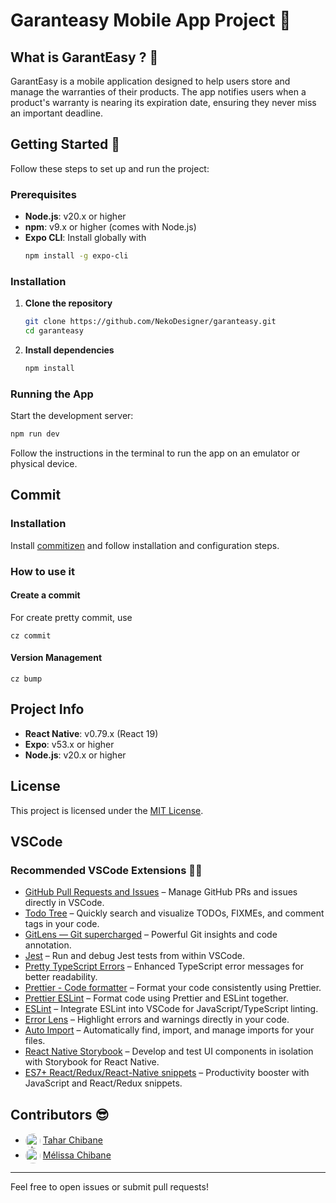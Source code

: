 # Garanteasy Mobile App Project 📱

## What is GarantEasy ? 🤔

GarantEasy is a mobile application designed to help users store and manage the warranties of their products. The app notifies users when a product's warranty is nearing its expiration date, ensuring they never miss an important deadline.

## Getting Started 🤩

Follow these steps to set up and run the project:

### Prerequisites

- **Node.js**: v20.x or higher
- **npm**: v9.x or higher (comes with Node.js)
- **Expo CLI**: Install globally with
  ```bash
  npm install -g expo-cli
  ```

### Installation

1. **Clone the repository**

   ```bash
   git clone https://github.com/NekoDesigner/garanteasy.git
   cd garanteasy
   ```

2. **Install dependencies**
   ```bash
   npm install
   ```

### Running the App

Start the development server:

```bash
npm run dev
```

Follow the instructions in the terminal to run the app on an emulator or physical device.

## Commit

### Installation

Install [commitizen](https://commitizen-tools.github.io/commitizen/#getting-started) and follow installation and configuration steps.

### How to use it

#### Create a commit

For create pretty commit, use

```shell
cz commit
```

#### Version Management

```shell
cz bump
```

## Project Info

- **React Native**: v0.79.x (React 19)
- **Expo**: v53.x or higher
- **Node.js**: v20.x or higher

## License

This project is licensed under the [MIT License](LICENSE).

## VSCode

### Recommended VSCode Extensions 🧑‍💻

- [GitHub Pull Requests and Issues](https://marketplace.visualstudio.com/items?itemName=GitHub.vscode-pull-request-github) – Manage GitHub PRs and issues directly in VSCode.
- [Todo Tree](https://marketplace.visualstudio.com/items?itemName=Gruntfuggly.todo-tree) – Quickly search and visualize TODOs, FIXMEs, and comment tags in your code.
- [GitLens — Git supercharged](https://marketplace.visualstudio.com/items?itemName=eamodio.gitlens) – Powerful Git insights and code annotation.
- [Jest](https://marketplace.visualstudio.com/items?itemName=Orta.vscode-jest) – Run and debug Jest tests from within VSCode.
- [Pretty TypeScript Errors](https://marketplace.visualstudio.com/items?itemName=yoavbls.pretty-ts-errors) – Enhanced TypeScript error messages for better readability.
- [Prettier - Code formatter](https://marketplace.visualstudio.com/items?itemName=esbenp.prettier-vscode) – Format your code consistently using Prettier.
- [Prettier ESLint](https://marketplace.visualstudio.com/items?itemName=rvest.vs-code-prettier-eslint) – Format code using Prettier and ESLint together.
- [ESLint](https://marketplace.visualstudio.com/items?itemName=dbaeumer.vscode-eslint) – Integrate ESLint into VSCode for JavaScript/TypeScript linting.
- [Error Lens](https://marketplace.visualstudio.com/items?itemName=usernamehw.errorlens) – Highlight errors and warnings directly in your code.
- [Auto Import](https://marketplace.visualstudio.com/items?itemName=steoates.autoimport) – Automatically find, import, and manage imports for your files.
- [React Native Storybook](https://marketplace.visualstudio.com/items?itemName=storybook.react-native-storybook) – Develop and test UI components in isolation with Storybook for React Native.
- [ES7+ React/Redux/React-Native snippets](https://marketplace.visualstudio.com/items?itemName=dsznajder.es7-react-js-snippets) – Productivity booster with JavaScript and React/Redux snippets.

## Contributors 😎

- <img src="https://github.com/NekoDesigner.png" width="24" height="24" alt="NekoDesigner avatar" style="vertical-align:middle; border-radius:50%;"> [Tahar Chibane](https://github.com/NekoDesigner)
- <img src="https://media.licdn.com/dms/image/v2/D4E03AQEDQVepLn5Sww/profile-displayphoto-shrink_400_400/B4EZeNn0FyGcAg-/0/1750427714703?e=1760572800&v=beta&t=L08_0N4IZDMF2cso_rPbNo7gU5Rjcct7n_lkwtRVjlE" width="24" height="24" style="vertical-align:middle; border-radius:50%;"> [Mélissa Chibane](https://www.linkedin.com/in/m%C3%A9lissa-chibane-200bba240/)

---

Feel free to open issues or submit pull requests!
